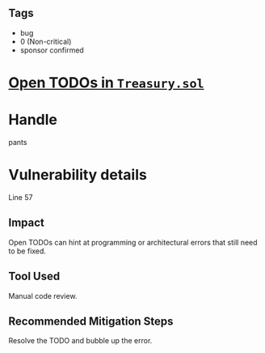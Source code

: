 ## Tags

- bug
- 0 (Non-critical)
- sponsor confirmed

# [Open TODOs in `Treasury.sol`](https://github.com/code-423n4/2021-10-union-findings/issues/94) 

# Handle

pants


# Vulnerability details

Line 57

## Impact
Open TODOs can hint at programming or architectural errors that still need to be fixed.

## Tool Used
Manual code review.

## Recommended Mitigation Steps
Resolve the TODO and bubble up the error.

